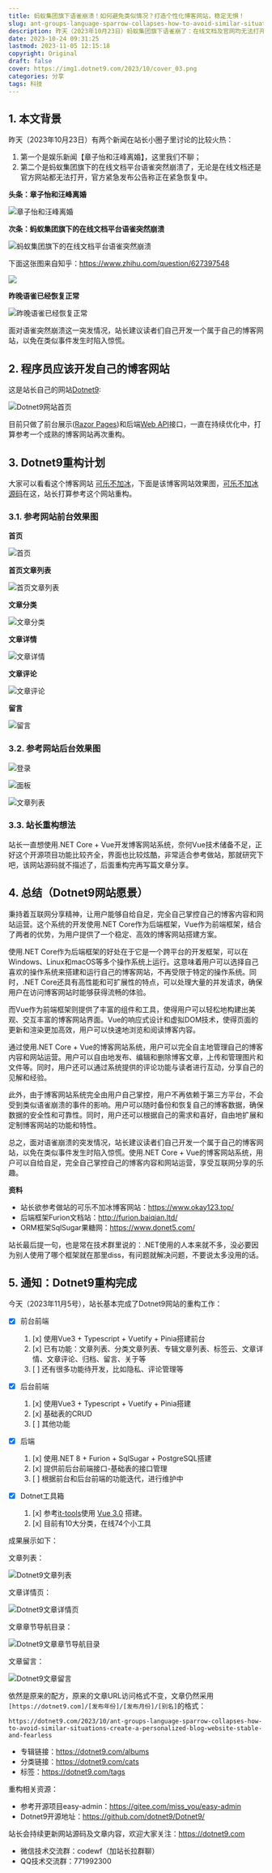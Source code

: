 ```yaml
---
title: 蚂蚁集团旗下语雀崩溃！如何避免类似情况？打造个性化博客网站，稳定无惧！
slug: ant-groups-language-sparrow-collapses-how-to-avoid-similar-situations-create-a-personalized-blog-website-stable-and-fearless
description: 昨天（2023年10月23日）蚂蚁集团旗下语雀崩了：在线文档及官网均无法打开 官方称紧急恢复中，建议读者自己开发一个属于自己的博客网站，遇到这种事才不会惊慌。
date: 2023-10-24 09:31:25
lastmod: 2023-11-05 12:15:18
copyright: Original
draft: false
cover: https://img1.dotnet9.com/2023/10/cover_03.png
categories: 分享
tags: 科技
---
```


## 1. 本文背景

昨天（2023年10月23日）有两个新闻在站长小圈子里讨论的比较火热：

1. 第一个是娱乐新闻【章子怡和汪峰离婚】，这里我们不聊；
2. 第二个是蚂蚁集团旗下的在线文档平台语雀突然崩溃了，无论是在线文档还是官方网站都无法打开，官方紧急发布公告称正在紧急恢复中。

**头条：章子怡和汪峰离婚**

![章子怡和汪峰离婚](https://img1.dotnet9.com/2023/10/0308.jpg)

**次条：蚂蚁集团旗下的在线文档平台语雀突然崩溃**

![蚂蚁集团旗下的在线文档平台语雀突然崩溃](https://img1.dotnet9.com/2023/10/0301.png)

下面这张图来自知乎：https://www.zhihu.com/question/627397548

![](https://img1.dotnet9.com/2023/10/0309.png)

**昨晚语雀已经恢复正常**

![昨晚语雀已经恢复正常](https://img1.dotnet9.com/2023/10/0310.png)

面对语雀突然崩溃这一突发情况，站长建议读者们自己开发一个属于自己的博客网站，以免在类似事件发生时陷入惊慌。

## 2. 程序员应该开发自己的博客网站

这是站长自己的网站[Dotnet9](https://dotnet9.com/):

![Dotnet9网站首页](https://img1.dotnet9.com/2023/10/0302.png)

目前只做了前台展示([Razor Pages](https://learn.microsoft.com/zh-cn/aspnet/core/razor-pages/?view=aspnetcore-8.0&tabs=visual-studio))和后端[Web API](https://learn.microsoft.com/zh-cn/aspnet/core/web-api/?view=aspnetcore-8.0)接口，一直在持续优化中，打算参考一个成熟的博客网站再次重构。

## 3. Dotnet9重构计划

大家可以看看这个博客网站 [可乐不加冰](https://www.okay123.top/)，下面是该博客网站效果图，[可乐不加冰源码](https://gitee.com/miss_you/easy-admin)在这，站长打算参考这个网站重构。

### 3.1. 参考网站前台效果图

**首页**

![首页](https://img1.dotnet9.com/2023/10/0303.png)

**首页文章列表**

![首页文章列表](https://img1.dotnet9.com/2023/10/0304.png)

**文章分类**

![文章分类](https://img1.dotnet9.com/2023/10/0314.png)

**文章详情**

![文章详情](https://img1.dotnet9.com/2023/10/0305.png)

**文章评论**

![文章评论](https://img1.dotnet9.com/2023/10/0306.png)

**留言**

![留言](https://img1.dotnet9.com/2023/10/0307.png)

### 3.2. 参考网站后台效果图

![登录](https://img1.dotnet9.com/2023/10/0311.png)

![面板](https://img1.dotnet9.com/2023/10/0312.png)

![文章列表](https://img1.dotnet9.com/2023/10/0313.png)

### 3.3. 站长重构想法

站长一直想使用.NET Core + Vue开发博客网站系统，奈何Vue技术储备不足，正好这个开源项目功能比较齐全，界面也比较炫酷，非常适合参考做站，那就研究下吧，该网站源码就不描述了，后面重构完再写篇文章分享。

## 4. 总结（Dotnet9网站愿景）

秉持着互联网分享精神，让用户能够自给自足，完全自己掌控自己的博客内容和网站运营。这个系统的开发使用.NET Core作为后端框架，Vue作为前端框架，结合了两者的优势，为用户提供了一个稳定、高效的博客网站搭建方案。

使用.NET Core作为后端框架的好处在于它是一个跨平台的开发框架，可以在Windows、Linux和macOS等多个操作系统上运行。这意味着用户可以选择自己喜欢的操作系统来搭建和运行自己的博客网站，不再受限于特定的操作系统。同时，.NET Core还具有高性能和可扩展性的特点，可以处理大量的并发请求，确保用户在访问博客网站时能够获得流畅的体验。

而Vue作为前端框架则提供了丰富的组件和工具，使得用户可以轻松地构建出美观、交互丰富的博客网站界面。Vue的响应式设计和虚拟DOM技术，使得页面的更新和渲染更加高效，用户可以快速地浏览和阅读博客内容。

通过使用.NET Core + Vue的博客网站系统，用户可以完全自主地管理自己的博客内容和网站运营。用户可以自由地发布、编辑和删除博客文章，上传和管理图片和文件等。同时，用户还可以通过系统提供的评论功能与读者进行互动，分享自己的见解和经验。

此外，由于博客网站系统完全由用户自己掌控，用户不再依赖于第三方平台，不会受到类似语雀崩溃的事件的影响。用户可以随时备份和恢复自己的博客数据，确保数据的安全性和可靠性。同时，用户还可以根据自己的需求和喜好，自由地扩展和定制博客网站的功能和特性。

总之，面对语雀崩溃的突发情况，站长建议读者们自己开发一个属于自己的博客网站，以免在类似事件发生时陷入惊慌。使用.NET Core + Vue的博客网站系统，用户可以自给自足，完全自己掌控自己的博客内容和网站运营，享受互联网分享的乐趣。

**资料**

- 站长欲参考做站的可乐不加冰博客网站：https://www.okay123.top/
- 后端框架Furion文档站：http://furion.baiqian.ltd/
- ORM框架SqlSugar果糖网：https://www.donet5.com/

站长最后提一句，也是常在技术群里说的：.NET使用的人本来就不多，没必要因为别人使用了哪个框架就在那里diss，有问题就解决问题，不要说太多没用的话。

## 5. 通知：Dotnet9重构完成

今天（2023年11月5号），站长基本完成了Dotnet9网站的重构工作：

- [x] 前台前端
  1. [x] 使用Vue3 + Typescript + Vuetify + Pinia搭建前台
  2. [x] 已有功能：文章列表、分类文章列表、专辑文章列表、标签云、文章详情、文章评论、归档、留言、关于等
  3. [ ] 还有很多功能待开发，比如隐私、评论管理等
- [x] 后台前端
  1. [x] 使用Vue3 + Typescript + Vuetify + Pinia搭建
  2. [x] 基础表的CRUD
  5. [ ] 其他功能
- [x] 后端
  1. [x] 使用.NET 8 + Furion + SqlSugar + PostgreSQL搭建
  3. [x] 提供前后台前端接口-基础表的接口管理
  4. [ ] 根据前台和后台前端的功能迭代，进行维护中

- [x] Dotnet工具箱
  1. [x] 参考[it-tools](https://github.com/CorentinTh/it-tools)使用 [Vue 3.0](https://vue3js.cn/) 搭建。
  2. [x] 目前有10大分类，在线74个小工具

成果展示如下：

文章列表：

![Dotnet9文章列表](https://img1.dotnet9.com/2023/10/0315.png)

文章详情页：

![Dotnet9文章详情页](https://img1.dotnet9.com/2023/10/0316.png)

文章章节导航目录：

![Dotnet9文章章节导航目录](https://img1.dotnet9.com/2023/10/0318.png)

文章留言：

![Dotnet9文章留言](https://img1.dotnet9.com/2023/10/0317.png)

依然是原来的配方，原来的文章URL访问格式不变，文章仍然采用`[https://dotnet9.com]/[发布年份]/[发布月份]/[别名]`的格式：

```shell
https://dotnet9.com/2023/10/ant-groups-language-sparrow-collapses-how-to-avoid-similar-situations-create-a-personalized-blog-website-stable-and-fearless
```

- 专辑链接：https://dotnet9.com/albums
- 分类链接：https://dotnet9.com/cats
- 标签：https://dotnet9.com/tags

重构相关资源：

- 参考开源项目easy-admin：https://gitee.com/miss_you/easy-admin
- Dotnet9开源地址：https://github.com/dotnet9/Dotnet9/

站长会持续更新网站源码及文章内容，欢迎大家关注：https://dotnet9.com

- 微信技术交流群：codewf（加站长拉群聊）
- QQ技术交流群：771992300